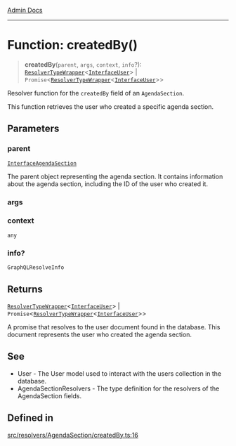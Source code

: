 [Admin Docs](/)

***

# Function: createdBy()

> **createdBy**(`parent`, `args`, `context`, `info`?): [`ResolverTypeWrapper`](../../../../types/generatedGraphQLTypes/type-aliases/ResolverTypeWrapper.md)\<[`InterfaceUser`](../../../../models/User/interfaces/InterfaceUser.md)\> \| `Promise`\<[`ResolverTypeWrapper`](../../../../types/generatedGraphQLTypes/type-aliases/ResolverTypeWrapper.md)\<[`InterfaceUser`](../../../../models/User/interfaces/InterfaceUser.md)\>\>

Resolver function for the `createdBy` field of an `AgendaSection`.

This function retrieves the user who created a specific agenda section.

## Parameters

### parent

[`InterfaceAgendaSection`](../../../../models/AgendaSection/interfaces/InterfaceAgendaSection.md)

The parent object representing the agenda section. It contains information about the agenda section, including the ID of the user who created it.

### args

### context

`any`

### info?

`GraphQLResolveInfo`

## Returns

[`ResolverTypeWrapper`](../../../../types/generatedGraphQLTypes/type-aliases/ResolverTypeWrapper.md)\<[`InterfaceUser`](../../../../models/User/interfaces/InterfaceUser.md)\> \| `Promise`\<[`ResolverTypeWrapper`](../../../../types/generatedGraphQLTypes/type-aliases/ResolverTypeWrapper.md)\<[`InterfaceUser`](../../../../models/User/interfaces/InterfaceUser.md)\>\>

A promise that resolves to the user document found in the database. This document represents the user who created the agenda section.

## See

 - User - The User model used to interact with the users collection in the database.
 - AgendaSectionResolvers - The type definition for the resolvers of the AgendaSection fields.

## Defined in

[src/resolvers/AgendaSection/createdBy.ts:16](https://github.com/Suyash878/talawa-api/blob/cfd688207611ba245c99edd8dbaccb2cdbf6a043/src/resolvers/AgendaSection/createdBy.ts#L16)
